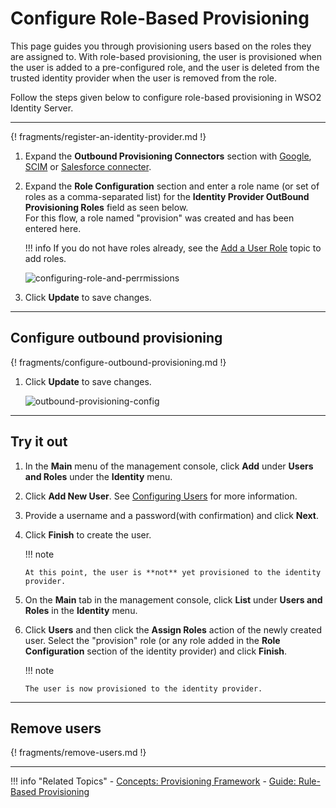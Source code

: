 # Configure Role-Based Provisioning

This page guides you through provisioning users <!--[provisioning users](TODO:link-to-concept)--> based on the roles they are assigned to. With role-based provisioning, the user is provisioned when the user is added to a pre-configured role, and the user is deleted from the trusted identity provider when the user is removed from the role.

Follow the steps given below to configure role-based provisioning in WSO2 Identity Server. 

----

{! fragments/register-an-identity-provider.md !}

1.	Expand the **Outbound Provisioning Connectors** section with
    [Google](../../../guides/identity-lifecycles/outbound-provisioning-with-google),
    [SCIM](../../../guides/identity-lifecycles/outbound-provisioning-with-scim)
    or [Salesforce connecter](../../../guides/identity-lifecycles/outbound-provisioning-with-salesforce).
2.	Expand the **Role Configuration** section and enter a role name (or
    set of roles as a comma-separated list) for the **Identity Provider
    OutBound Provisioning Roles** field as seen below.  
    For this flow, a role named "provision" was created and has been
    entered here.

    !!! info
        If you do not have roles already, see the [Add a User Role](../../../guides/identity-lifecycles/add-user-roles)
        topic to add roles.

    ![configuring-role-and-perrmissions](../../../assets/img/guides/configuring-role-and-perrmissions.png)

3.  Click **Update** to save changes.

---

## Configure outbound provisioning

{! fragments/configure-outbound-provisioning.md !}

1.  Click **Update** to save changes.

	![outbound-provisioning-config](../../../assets/img/fragments/outbound-provisioning-config.png)

---

## Try it out

1.  In the **Main** menu of the management console, click **Add** under
    **Users and Roles** under the **Identity** menu.
2.  Click **Add New User**. See [Configuring
    Users](../../../guides/identity-lifecycles/add-user-roles/) for
    more information.
3.  Provide a username and a password(with confirmation) and click
    **Next**.
4.  Click **Finish** to create the user.

    !!! note
    
        At this point, the user is **not** yet provisioned to the identity
        provider.
    

5.  On the **Main** tab in the management console, click **List** under
    **Users and Roles** in the **Identity** menu.
6.  Click **Users** and then click the **Assign Roles** action of the
    newly created user. Select the "provision" role (or any role added
    in the **Role Configuration** section of the identity provider) and
    click **Finish**.

    !!! note
    
        The user is now provisioned to the identity provider.

---

## Remove users

{! fragments/remove-users.md !}

----

!!! info "Related Topics"
	- [Concepts: Provisioning Framework](../../../references/concepts/provisioning-framework/#outbound-provisioning)
	- [Guide: Rule-Based Provisioning](../rule-based-provisioning)
   <!--- [Concept: Role-Based Provisioning](TODO:link-to-concept)-->
   


